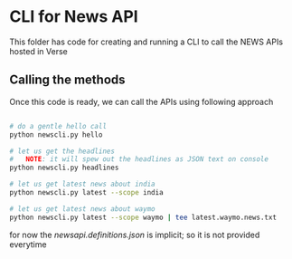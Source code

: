 # CLI for News API

This folder has code for creating and running a CLI to call the NEWS APIs hosted in Verse

## Calling the methods

Once this code is ready, we can call the APIs using following approach

```sh

# do a gentle hello call
python newscli.py hello

# let us get the headlines
#   NOTE: it will spew out the headlines as JSON text on console
python newscli.py headlines

# let us get latest news about india
python newscli.py latest --scope india

# let us get latest news about waymo
python newscli.py latest --scope waymo | tee latest.waymo.news.txt
```

for now the *newsapi.definitions.json* is implicit; so it is not provided everytime